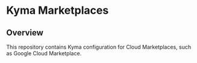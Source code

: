# Kyma Marketplaces

## Overview

This repository contains Kyma configuration for Cloud Marketplaces, such as Google Cloud Marketplace.

